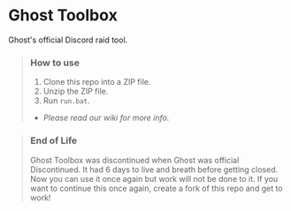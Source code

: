 # Ghost Toolbox
Ghost's official Discord raid tool.

> ### How to use
> 1. Clone this repo into a ZIP file.
> 2. Unzip the ZIP file.
> 3. Run `run.bat`.  
> - _Please read our wiki for more info._

> ### End of Life
> Ghost Toolbox was discontinued when Ghost was official Discontinued. It had 6 days to live and breath before getting closed.
> Now you can use it once again but work will not be done to it. If you want to continue this once again, create a fork of this repo and get to work!
